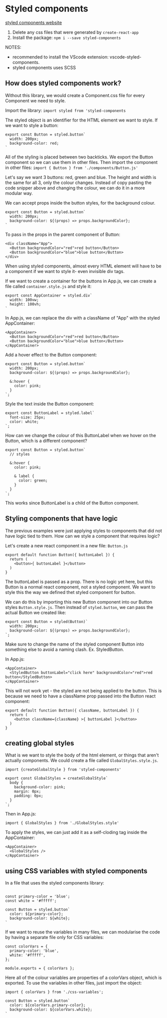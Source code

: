 # Styled components

[styled components website](https://styled-components.com/)

1. Delete any css files that were generated by `create-react-app`
2. Install the package: `npm i --save styled-components`

NOTES: 
- recommended to install the VScode extension: vscode-styled-components. 
- styled components uses SCSS

## How does styled components work?

Without this library, we would create a Component.css file for every Component we need to style.

Import the library: `import styled from 'styled-components`

The styled object is an identifier for the HTML element we want to style. If we want to style a button:

```
export const Button = styled.button`
  width: 200px;
  background-color: red;
`
```

All of the styling is placed between two backticks. We export the Button component so we can use them in other files. Then import the component in other files:
`import { Button } from './components/Button.js'`


Let's say we want 3 buttons: red, green and blue. The height and width is the same for all 3, only the colour changes. Instead of copy pasting the code snipper above and changing the colour, we can do it in a more modular way. 

We can accept props inside the button styles, for the background colour.
```
export const Button = styled.button`
  width: 200px;
  background-color: ${(props) => props.backgroundColor};
`
```

To pass in the props in the parent component of Button: 
```
<div className="App">
  <Button backgroundColor="red">red button</Button>
  <Button backgroundColor="blue">blue button</Button>
</div>
```


When using styled components, almost every HTML element will have to be a component if we want to style it- even invisible div tags. 

If we want to create a container for the buttons in App.js, we can create a file called `container.style.js` and style it: 

```
export const AppContainer = styled.div`
  width: 100vw;
  height: 100vh;
`
```

In App.js, we can replace the div with a className of "App" with the styled AppContainer:
```
<AppContainer>
  <Button backgroundColor="red">red button</Button>
  <Button backgroundColor="blue">blue button</Button>
</AppContainer>
```


Add a hover effect to the Button component:  

```
export const Button = styled.button`
  width: 200px;
  background-color: ${(props) => props.backgroundColor};

  &:hover {
    color: pink;
  }
`;
```

Style the text inside the Button component:

```
export const ButtonLabel = styled.label`
  font-size: 25px;
  color: white;
`;
```

How can we change the colour of this ButtonLabel when we hover on the Button, which is a different component? 


```
export const Button = styled.button`
  // styles

  &:hover {
    color: pink;

    & label {
      color: green;
    }
  }
`;
```

This works since ButtonLabel is a child of the Button component.


## Styling components that have logic

The previous examples were just applying styles to components that did not have logic tied to them. How can we style a component that requires logic?

Let's create a new react component in a new file: `Button.js`

```
export default function Button({ buttonLabel }) {
  return (
    <button>{ buttonLabel }</button>
  )
}
```
The buttonLabel is passed as a prop. There is no logic yet here, but this Button is a normal react component, not a styled component. We want to style this the way we defined thet styled component for button. 

We can do this by importing this new Button component into our Button styles `Button.style.js`.
Then instead of `styled.button`, we can pass the actual Button we created like:

```
export const Button = styled(Button)`
  width: 200px;
  background-color: ${(props) => props.backgroundColor};
`;
```


Make sure to change the name of the styled component Button into something else to avoid a naming clash. Ex. StyledButton.

In App.js: 
```
<AppContainer>
  <StyledButton buttonLabel="click here" backgroundColor="red">red button</StyledButton>
</AppContainer>
```

This will not work yet - the styled are not being applied to the button. This is because we need to have a className prop passed into the Button react component: 


```
export default function Button({ className, buttonLabel }) {
  return (
    <button className={className} >{ buttonLabel }</button>
  )
}
```

## creating global styles

What is we want to style the body of the html element, or things that aren't actually components. 
We could create a file called `GlobalStyles.style.js`.

```
import {createGlobalStyle } from 'styled-components'

export const GlobalStyles = createGlobalStyle`
  body {
    background-color: pink;
    margin: 0px;
    padding: 0px;
  }
`;
```

Then in App.js: 

`import { GlobalStyles } from './GlobalStyles.style'`

To apply the styles, we can just add it as a self-cloding tag inside the AppContainer:

```
<AppContainer>
  <GlobalStyles />
</AppContainer>
```

## using CSS variables with styled components

In a file that uses the styled components library: 

```

const primary-color = 'blue';
const white = '#fffff';

const Button = styled.button`
  color: ${primary-color};
  background-color: ${white};
`
```

If we want to reuse the variables in many files, we can modularise the code by having a separate file only for CSS variables: 

```
const colorVars = {
  primary-color: 'blue',
  white: '#fffff',
};

module.exports = { colorVars };
```

Here all of the colour variables are properties of a colorVars object, which is exported. To use the variables in other files, just import the object: 

```
import { colorVars } from './css-variables';

const Button = styled.button`
  color: ${colorVars.primary-color};
  background-color: ${colorVars.white};
`
```
